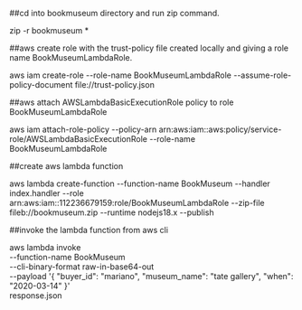 ##cd into bookmuseum directory and run zip command.

zip -r bookmuseum \*


##aws create role with the trust-policy file created locally and giving a role name BookMuseumLambdaRole.

aws iam create-role --role-name BookMuseumLambdaRole --assume-role-policy-document file://trust-policy.json


##aws attach AWSLambdaBasicExecutionRole policy to role BookMuseumLambdaRole

aws iam attach-role-policy --policy-arn arn:aws:iam::aws:policy/service-role/AWSLambdaBasicExecutionRole --role-name BookMuseumLambdaRole


##create aws lambda function

aws lambda create-function --function-name BookMuseum --handler index.handler --role arn:aws:iam::112236679159:role/BookMuseumLambdaRole --zip-file fileb://bookmuseum.zip --runtime nodejs18.x --publish


##invoke the lambda function from aws cli

aws lambda invoke \
 --function-name BookMuseum \
 --cli-binary-format raw-in-base64-out \
 --payload '{ "buyer_id": "mariano", "museum_name": "tate gallery", "when": "2020-03-14" }' \
 response.json
